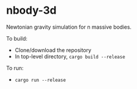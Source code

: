 # nbody-3d

Newtonian gravity simulation for n massive bodies.

To build:
* Clone/download the repository
* In top-level directory, `cargo build --release`

To run:
* `cargo run --release`
